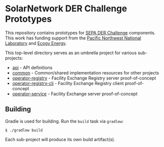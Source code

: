# SolarNetwork DER Challenge Prototypes

This repository contains prototypes for [SEPA DER Challenge][der-challenge] components. This work
has funding support from the [Pacific Northwest National Laboratory][pnnl] and [Ecogy
Energy][ecogy].

This top-level directory serves as an umbrella project for various sub-projects:

 * [api](api/) - API definitions
 * [common](common/) - Common/shared implementation resources for other projects
 * [operator-registry](operator-registry/) - Facility Exchange Registry server proof-of-concept
 * [operator-registry-cli](operator-registry/) - Facility Exchange Registry client proof-of-concept
 * [operator-service](operator-service/) - Facility Exchange server proof-of-concept

## Building

Gradle is used for building. Run the `build` task via `gradlew`:

	$ ./gradlew build

Each sub-project will produce its own build artifact(s).

[der-challenge]: http://www.plugandplayder.org/
[pnnl]: https://www.pnnl.gov/
[ecogy]: https://ecogyenergy.com/
